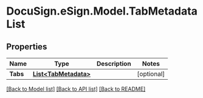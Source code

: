 # DocuSign.eSign.Model.TabMetadataList
## Properties

Name | Type | Description | Notes
------------ | ------------- | ------------- | -------------
**Tabs** | [**List&lt;TabMetadata&gt;**](TabMetadata.md) |  | [optional] 

[[Back to Model list]](../README.md#documentation-for-models) [[Back to API list]](../README.md#documentation-for-api-endpoints) [[Back to README]](../README.md)

